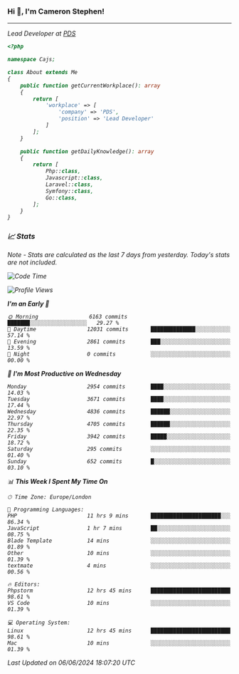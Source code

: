 ### Hi 👋, I'm Cameron Stephen!
<hr>
<p><em>Lead Developer at <a href="https://prindatasolutions.co.uk">PDS</a></p>


```php
<?php

namespace Cajs;

class About extends Me
{
    public function getCurrentWorkplace(): array
    {
        return [
            'workplace' => [
                'company' => 'PDS',
                'position' => 'Lead Developer'
            ]
        ];
    }

    public function getDailyKnowledge(): array
    {
        return [
            Php::class,
            Javascript::class,
            Laravel::class,
            Symfony::class,
            Go::class,
        ];
    }
}
```

### 📈 Stats
<p><em>Note - Stats are calculated as the last 7 days from yesterday. Today's stats are not included.</em></p>


<!--START_SECTION:waka-->
![Code Time](http://img.shields.io/badge/Code%20Time-3%2C836%20hrs%2045%20mins-blue)

![Profile Views](http://img.shields.io/badge/Profile%20Views-0-blue)

**I'm an Early 🐤** 

```text
🌞 Morning                6163 commits        ███████░░░░░░░░░░░░░░░░░░   29.27 % 
🌆 Daytime                12031 commits       ██████████████░░░░░░░░░░░   57.14 % 
🌃 Evening                2861 commits        ███░░░░░░░░░░░░░░░░░░░░░░   13.59 % 
🌙 Night                  0 commits           ░░░░░░░░░░░░░░░░░░░░░░░░░   00.00 % 
```
📅 **I'm Most Productive on Wednesday** 

```text
Monday                   2954 commits        ████░░░░░░░░░░░░░░░░░░░░░   14.03 % 
Tuesday                  3671 commits        ████░░░░░░░░░░░░░░░░░░░░░   17.44 % 
Wednesday                4836 commits        ██████░░░░░░░░░░░░░░░░░░░   22.97 % 
Thursday                 4705 commits        ██████░░░░░░░░░░░░░░░░░░░   22.35 % 
Friday                   3942 commits        █████░░░░░░░░░░░░░░░░░░░░   18.72 % 
Saturday                 295 commits         ░░░░░░░░░░░░░░░░░░░░░░░░░   01.40 % 
Sunday                   652 commits         █░░░░░░░░░░░░░░░░░░░░░░░░   03.10 % 
```


📊 **This Week I Spent My Time On** 

```text
🕑︎ Time Zone: Europe/London

💬 Programming Languages: 
PHP                      11 hrs 9 mins       ██████████████████████░░░   86.34 % 
JavaScript               1 hr 7 mins         ██░░░░░░░░░░░░░░░░░░░░░░░   08.75 % 
Blade Template           14 mins             ░░░░░░░░░░░░░░░░░░░░░░░░░   01.89 % 
Other                    10 mins             ░░░░░░░░░░░░░░░░░░░░░░░░░   01.39 % 
textmate                 4 mins              ░░░░░░░░░░░░░░░░░░░░░░░░░   00.56 % 

🔥 Editors: 
Phpstorm                 12 hrs 45 mins      █████████████████████████   98.61 % 
VS Code                  10 mins             ░░░░░░░░░░░░░░░░░░░░░░░░░   01.39 % 

💻 Operating System: 
Linux                    12 hrs 45 mins      █████████████████████████   98.61 % 
Mac                      10 mins             ░░░░░░░░░░░░░░░░░░░░░░░░░   01.39 % 
```


 Last Updated on 06/06/2024 18:07:20 UTC
<!--END_SECTION:waka-->

